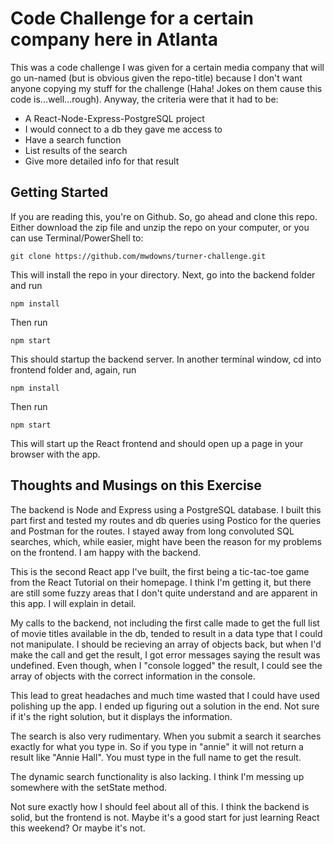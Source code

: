 Code Challenge for a certain company here in Atlanta
====================================================

This was a code challenge I was given for a certain media company that will go un-named (but is obvious given the repo-title) because I don't want anyone copying my stuff for the challenge (Haha! Jokes on them cause this code is...well...rough). Anyway, the criteria were that it had to be:

+ A React-Node-Express-PostgreSQL project
+ I would connect to a db they gave me access to
+ Have a search function
+ List results of the search
+ Give more detailed info for that result

Getting Started
-----------------

If you are reading this, you're on Github. So, go ahead and clone this repo. Either download the zip file and unzip the repo on your computer, or you can use Terminal/PowerShell to:

```git clone https://github.com/mwdowns/turner-challenge.git```

This will install the repo in your directory. Next, go into the backend folder and run

```npm install```

Then run 

```npm start```

This should startup the backend server. In another terminal window, cd into frontend folder and, again, run 

```npm install```

Then run

```npm start```

This will start up the React frontend and should open up a page in your browser with the app.

Thoughts and Musings on this Exercise
-------------------------------------

The backend is Node and Express using a PostgreSQL database. I built this part first and tested my routes and db queries using Postico for the queries and Postman for the routes. I stayed away from long convoluted SQL searches, which, while easier, might have been the reason for my problems on the frontend. I am happy with the backend.

This is the second React app I've built, the first being a tic-tac-toe game from the React Tutorial on their homepage. I think I'm getting it, but there are still some fuzzy areas that I don't quite understand and are apparent in this app. I will explain in detail.

My calls to the backend, not including the first calle made to get the full list of movie titles available in the db, tended to result in a data type that I could not manipulate. I should be recieving an array of objects back, but when I'd make the call and get the result, I got error messages saying the result was undefined. Even though, when I "console logged" the result, I could see the array of objects with the correct information in the console.

This lead to great headaches and much time wasted that I could have used polishing up the app. I ended up figuring out a solution in the end. Not sure if it's the right solution, but it displays the information.

The search is also very rudimentary. When you submit a search it searches exactly for what you type in. So if you type in "annie" it will not return a result like "Annie Hall". You must type in the full name to get the result.

The dynamic search functionality is also lacking. I think I'm messing up somewhere with the setState method.

Not sure exactly how I should feel about all of this. I think the backend is solid, but the frontend is not. Maybe it's a good start for just learning React this weekend? Or maybe it's not.